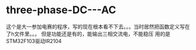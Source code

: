 # three-phase-DC---AC
这个是大一参加电赛的程序，写的现在根本看不下去。。。当时居然把函数定义写在了h文件里。。。 但是功能还是有的，能输出三相交流电，不能稳压
用的是STM32F103驱动IR2104
